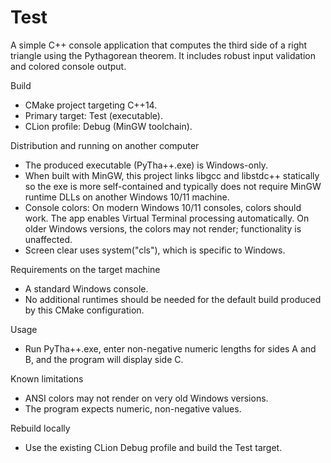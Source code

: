# Test

A simple C++ console application that computes the third side of a right triangle using the Pythagorean theorem. It includes robust input validation and colored console output.

Build
- CMake project targeting C++14.
- Primary target: Test (executable).
- CLion profile: Debug (MinGW toolchain).

Distribution and running on another computer
- The produced executable (PyTha++.exe) is Windows-only.
- When built with MinGW, this project links libgcc and libstdc++ statically so the exe is more self-contained and typically does not require MinGW runtime DLLs on another Windows 10/11 machine.
- Console colors: On modern Windows 10/11 consoles, colors should work. The app enables Virtual Terminal processing automatically. On older Windows versions, the colors may not render; functionality is unaffected.
- Screen clear uses system("cls"), which is specific to Windows.

Requirements on the target machine
- A standard Windows console.
- No additional runtimes should be needed for the default build produced by this CMake configuration.

Usage
- Run PyTha++.exe, enter non-negative numeric lengths for sides A and B, and the program will display side C.

Known limitations
- ANSI colors may not render on very old Windows versions.
- The program expects numeric, non-negative values.

Rebuild locally
- Use the existing CLion Debug profile and build the Test target.
